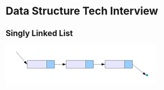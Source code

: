 # Data Structure Tech Interview

## Singly Linked List

![singlylinkedlist](_img/singlylinkedlist.png)

